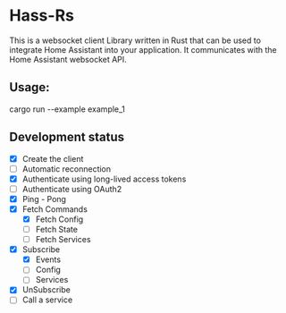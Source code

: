 # Hass-Rs

This is a websocket client Library written in Rust that can be used to integrate Home Assistant into your application. It communicates with the Home Assistant websocket API.


## Usage:

cargo run --example example_1

## Development status

- [x] Create the client
- [ ] Automatic reconnection
- [x] Authenticate using long-lived access tokens
- [ ] Authenticate using OAuth2
- [x] Ping - Pong
- [x] Fetch Commands
    - [x] Fetch Config
    - [ ] Fetch State
    - [ ] Fetch Services
- [x] Subscribe
    - [x] Events
    - [ ] Config
    - [ ] Services
- [x] UnSubscribe
- [ ] Call a service
